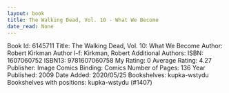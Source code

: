 ```yaml
---
layout: book
title: The Walking Dead, Vol. 10 - What We Become
date_read: None
---
```


Book Id: 6145711
Title: The Walking Dead, Vol. 10: What We Become
Author: Robert Kirkman
Author l-f: Kirkman, Robert
Additional Authors: 
ISBN: 1607060752
ISBN13: 9781607060758
My Rating: 0
Average Rating: 4.27
Publisher: Image Comics
Binding: Comics
Number of Pages: 136
Year Published: 2009
Date Added: 2020/05/25
Bookshelves: kupka-wstydu
Bookshelves with positions: kupka-wstydu (#1407)

